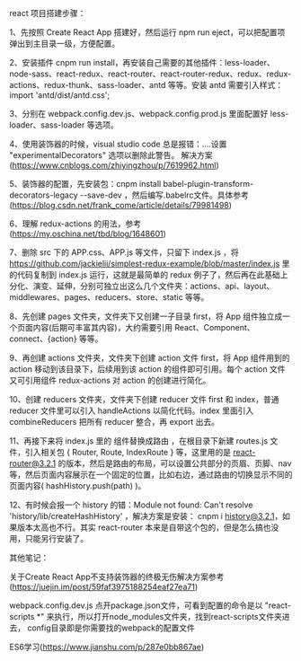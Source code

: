 

react 项目搭建步骤：

1、先按照 Create React App 搭建好，然后运行 npm run eject，可以把配置项弹出到主目录一级，方便配置。

2、安装插件 cnpm run install，再安装自己需要的其他插件：less-loader、node-sass、react-redux、react-router、react-router-redux、redux、redux-actions、redux-thunk、sass-loader、antd 等等。安装 antd 需要引入样式：import 'antd/dist/antd.css'; 

3、分别在 webpack.config.dev.js、webpack.config.prod.js 里面配置好 less-loader、sass-loader 等选项。

4、使用装饰器的时候，visual studio code 总是报错：....设置 "experimentalDecorators" 选项以删除此警告。
解决方案(https://www.cnblogs.com/zhiyingzhou/p/7619962.html) 

5、装饰器的配置，先安装包：cnpm install babel-plugin-transform-decorators-legacy --save-dev ，然后编写.babelrc文件。具体参考(https://blog.csdn.net/frank_come/article/details/79981498)

6、理解 redux-actions 的用法，参考(https://my.oschina.net/tbd/blog/1648601)

7、删除 src 下的 APP.css、APP.js 等文件，只留下 index.js ，将 https://github.com/jackielii/simplest-redux-example/blob/master/index.js 里的代码复制到 index.js 运行，这就是最简单的 redux 例子了，然后再在此基础上分化、演变、延伸，分别可独立出这么几个文件夹：actions、api、layout、middlewares、pages、reducers、store、static 等等。

8、先创建 pages 文件夹，文件夹下又创建一子目录 first，将 App 组件独立成一个页面内容(后期可丰富其内容)，大约需要引用 React、Component、connect、{action} 等等。

9、再创建 actions 文件夹，文件夹下创建 action 文件 first，将 App 组件用到的 action 移动到该目录下，后续用到该 action 的组件即可引用。每个 action 文件又可引用组件 redux-actions 对 action 的创建进行简化。

10、创建 reducers 文件夹，文件夹下创建 reducer 文件 first 和 index，普通 reducer 文件里可以引入 handleActions 以简化代码。index 里面引入 combineReducers 把所有 reducer 整合，再 export 出去。

11、再接下来将 index.js 里的 <App/> 组件替换成路由 <Routes />，在根目录下新建 routes.js 文件，引入相关包 { Router, Route, IndexRoute } 等，这里用的是 react-router@3.2.1 的版本，然后是路由的布局，可以设置公共部分的页眉、页脚、nav等，然后页面内容展示在一个固定的位置，比如右边，通过路由的切换显示不同的页面内容( hashHistory.push(path) )。

12、有时候会报一个 history 的错：Module not found: Can't resolve 'history/lib/createHashHistory' ，解决方案是安装： cnpm i history@3.2.1，如果版本太高也不行。其实 react-router 本来是自带这个包的，但是怎么搞也没用，只能另行安装了。












其他笔记：

关于Create React App不支持装饰器的终极无伤解决方案参考(https://juejin.im/post/59faf3975188254eaf27ea71)

webpack.config.dev.js
点开package.json文件，可看到配置的命令是以 "react-scripts *" 来执行，所以打开node_modules文件夹，找到react-scripts文件夹进去， config目录即是你需要找的webpack的配置文件

ES6学习(https://www.jianshu.com/p/287e0bb867ae) 

